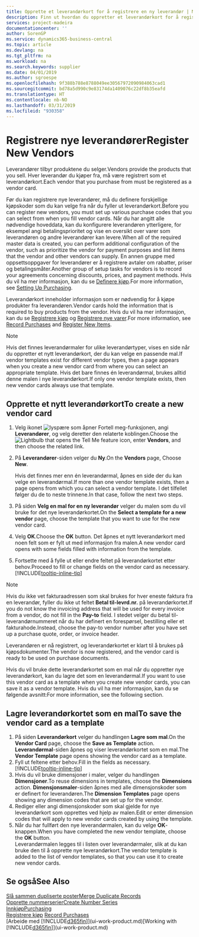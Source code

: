 ```yaml
---
title: Opprette et leverandørkort for å registrere en ny leverandør | Microsoft-dokumentasjon
description: Finn ut hvordan du oppretter et leverandørkort for å registrere en ny leverandør.
services: project-madeira
documentationcenter: ''
author: SorenGP
ms.service: dynamics365-business-central
ms.topic: article
ms.devlang: na
ms.tgt_pltfrm: na
ms.workload: na
ms.search.keywords: supplier
ms.date: 04/01/2019
ms.author: sgroespe
ms.openlocfilehash: 9f388b788e8788049ee30567972090984063cad1
ms.sourcegitcommit: bd78a5d990c9e83174da1409076c22df8b35eafd
ms.translationtype: HT
ms.contentlocale: nb-NO
ms.lasthandoff: 03/31/2019
ms.locfileid: "930358"
---
```

# <a name="register-new-vendors"></a><span data-ttu-id="73e48-103">Registrere nye leverandører</span><span class="sxs-lookup"><span data-stu-id="73e48-103">Register New Vendors</span></span>
<span data-ttu-id="73e48-104">Leverandører tilbyr produktene du selger.</span><span class="sxs-lookup"><span data-stu-id="73e48-104">Vendors provide the products that you sell.</span></span> <span data-ttu-id="73e48-105">Hver leverandør du kjøper fra, må være registrert som et leverandørkort.</span><span class="sxs-lookup"><span data-stu-id="73e48-105">Each vendor that you purchase from must be registered as a vendor card.</span></span>

<span data-ttu-id="73e48-106">Før du kan registrere nye leverandører, må du definere forskjellige kjøpskoder som du kan velge fra når du fyller ut leverandørkort.</span><span class="sxs-lookup"><span data-stu-id="73e48-106">Before you can register new vendors, you must set up various purchase codes that you can select from when you fill vendor cards.</span></span> <span data-ttu-id="73e48-107">Når du har angitt alle nødvendige hoveddata, kan du konfigurere leverandøren ytterligere, for eksempel angi betalingsprioritet og vise en oversikt over varer som leverandøren og andre leverandører kan levere.</span><span class="sxs-lookup"><span data-stu-id="73e48-107">When all of the required master data is created, you can perform additional configuration of the vendor, such as prioritize the vendor for payment purposes and list items that the vendor and other vendors can supply.</span></span> <span data-ttu-id="73e48-108">En annen gruppe med oppsettsoppgaver for leverandører er å registrere avtaler om rabatter, priser og betalingsmåter.</span><span class="sxs-lookup"><span data-stu-id="73e48-108">Another group of setup tasks for vendors is to record your agreements concerning discounts, prices, and payment methods.</span></span> <span data-ttu-id="73e48-109">Hvis du vil ha mer informasjon, kan du se [Definere kjøp](purchasing-setup-purchasing.md).</span><span class="sxs-lookup"><span data-stu-id="73e48-109">For more information, see [Setting Up Purchasing](purchasing-setup-purchasing.md).</span></span>

<span data-ttu-id="73e48-110">Leverandørkort inneholder informasjon som er nødvendig for å kjøpe produkter fra leverandøren.</span><span class="sxs-lookup"><span data-stu-id="73e48-110">Vendor cards hold the information that is required to buy products from the vendor.</span></span> <span data-ttu-id="73e48-111">Hvis du vil ha mer informasjon, kan du se [Registrere kjøp](purchasing-how-record-purchases.md) og [Registrere nye varer](inventory-how-register-new-items.md).</span><span class="sxs-lookup"><span data-stu-id="73e48-111">For more information, see [Record Purchases](purchasing-how-record-purchases.md) and [Register New Items](inventory-how-register-new-items.md).</span></span>

> [!NOTE]  
>   <span data-ttu-id="73e48-112">Hvis det finnes leverandørmaler for ulike leverandørtyper, vises en side når du oppretter et nytt leverandørkort, der du kan velge en passende mal.</span><span class="sxs-lookup"><span data-stu-id="73e48-112">If vendor templates exist for different vendor types, then a page appears when you create a new vendor card from where you can select an appropriate template.</span></span> <span data-ttu-id="73e48-113">Hvis det bare finnes én leverandørmal, brukes alltid denne malen i nye leverandørkort.</span><span class="sxs-lookup"><span data-stu-id="73e48-113">If only one vendor template exists, then new vendor cards always use that template.</span></span>

## <a name="to-create-a-new-vendor-card"></a><span data-ttu-id="73e48-114">Opprette et nytt leverandørkort</span><span class="sxs-lookup"><span data-stu-id="73e48-114">To create a new vendor card</span></span>
1. <span data-ttu-id="73e48-115">Velg ikonet ![lyspære som åpner Fortell meg-funksjonen](media/ui-search/search_small.png "Fortell hva du vil gjøre"), angi **Leverandører**, og velg deretter den relaterte koblingen.</span><span class="sxs-lookup"><span data-stu-id="73e48-115">Choose the ![Lightbulb that opens the Tell Me feature](media/ui-search/search_small.png "Tell me what you want to do") icon, enter **Vendors**, and then choose the related link.</span></span>  
2. <span data-ttu-id="73e48-116">På **Leverandører**-siden velger du **Ny**.</span><span class="sxs-lookup"><span data-stu-id="73e48-116">On the **Vendors** page, Choose **New**.</span></span>

    <span data-ttu-id="73e48-117">Hvis det finnes mer enn én leverandørmal, åpnes en side der du kan velge en leverandørmal.</span><span class="sxs-lookup"><span data-stu-id="73e48-117">If more than one vendor template exists, then a page opens from which you can select a vendor template.</span></span> <span data-ttu-id="73e48-118">I det tilfellet følger du de to neste trinnene.</span><span class="sxs-lookup"><span data-stu-id="73e48-118">In that case, follow the next two steps.</span></span>
3. <span data-ttu-id="73e48-119">På siden **Velg en mal for en ny leverandør** velger du malen som du vil bruke for det nye leverandørkortet.</span><span class="sxs-lookup"><span data-stu-id="73e48-119">On the **Select a template for a new vendor** page, choose the template that you want to use for the new vendor card.</span></span>
4. <span data-ttu-id="73e48-120">Velg **OK**.</span><span class="sxs-lookup"><span data-stu-id="73e48-120">Choose the **OK** button.</span></span> <span data-ttu-id="73e48-121">Det åpnes et nytt leverandørkort med noen felt som er fylt ut med informasjon fra malen.</span><span class="sxs-lookup"><span data-stu-id="73e48-121">A new vendor card opens with some fields filled with information from the template.</span></span>
5. <span data-ttu-id="73e48-122">Fortsette med å fylle ut eller endre feltet på leverandørkortet etter behov.</span><span class="sxs-lookup"><span data-stu-id="73e48-122">Proceed to fill or change fields on the vendor card as necessary.</span></span> [!INCLUDE[tooltip-inline-tip](includes/tooltip-inline-tip_md.md)]

> [!NOTE]  
>   <span data-ttu-id="73e48-123">Hvis du ikke vet fakturaadressen som skal brukes for hver eneste faktura fra en leverandør, fyller du ikke ut feltet **Betal til-levrd.nr.** på leverandørkortet.</span><span class="sxs-lookup"><span data-stu-id="73e48-123">If you do not know the invoicing address that will be used for every invoice from a vendor, do not fill in the **Pay-to** field.</span></span> <span data-ttu-id="73e48-124">I stedet velger du betal til-leverandørnummeret når du har definert en forespørsel, bestilling eller et fakturahode.</span><span class="sxs-lookup"><span data-stu-id="73e48-124">Instead, choose the pay-to vendor number after you have set up a purchase quote, order, or invoice header.</span></span>

<span data-ttu-id="73e48-125">Leverandøren er nå registrert, og leverandørkortet er klart til å brukes på kjøpsdokumenter.</span><span class="sxs-lookup"><span data-stu-id="73e48-125">The vendor is now registered, and the vendor card is ready to be used on purchase documents.</span></span>

<span data-ttu-id="73e48-126">Hvis du vil bruke dette leverandørkortet som en mal når du oppretter nye leverandørkort, kan du lagre det som en leverandørmal.</span><span class="sxs-lookup"><span data-stu-id="73e48-126">If you want to use this vendor card as a template when you create new vendor cards, you can save it as a vendor template.</span></span> <span data-ttu-id="73e48-127">Hvis du vil ha mer informasjon, kan du se følgende avsnitt:</span><span class="sxs-lookup"><span data-stu-id="73e48-127">For more information, see the following section.</span></span>

## <a name="to-save-the-vendor-card-as-a-template"></a><span data-ttu-id="73e48-128">Lagre leverandørkortet som en mal</span><span class="sxs-lookup"><span data-stu-id="73e48-128">To save the vendor card as a template</span></span>
1. <span data-ttu-id="73e48-129">På siden **Leverandørkort** velger du handlingen **Lagre som mal**.</span><span class="sxs-lookup"><span data-stu-id="73e48-129">On the **Vendor Card** page, choose the **Save as Template** action.</span></span> <span data-ttu-id="73e48-130">**Leverandørmal**-siden åpnes og viser leverandørkortet som en mal.</span><span class="sxs-lookup"><span data-stu-id="73e48-130">The **Vendor Template** page opens showing the vendor card as a template.</span></span>
2. <span data-ttu-id="73e48-131">Fyll ut feltene etter behov.</span><span class="sxs-lookup"><span data-stu-id="73e48-131">Fill in the fields as necessary.</span></span> [!INCLUDE[tooltip-inline-tip](includes/tooltip-inline-tip_md.md)]
3. <span data-ttu-id="73e48-132">Hvis du vil bruke dimensjoner i maler, velger du handlingen **Dimensjoner**.</span><span class="sxs-lookup"><span data-stu-id="73e48-132">To reuse dimensions in templates, choose the **Dimensions** action.</span></span> <span data-ttu-id="73e48-133">**Dimensjonsmaler**-siden åpnes med alle dimensjonskoder som er definert for leverandøren.</span><span class="sxs-lookup"><span data-stu-id="73e48-133">The **Dimension Templates** page opens showing any dimension codes that are set up for the vendor.</span></span>
4. <span data-ttu-id="73e48-134">Rediger eller angi dimensjonskoder som skal gjelde for nye leverandørkort som opprettes ved hjelp av malen.</span><span class="sxs-lookup"><span data-stu-id="73e48-134">Edit or enter dimension codes that will apply to new vendor cards created by using the template.</span></span>
5. <span data-ttu-id="73e48-135">Når du har fullført den nye leverandørmalen, kan du velge **OK**-knappen.</span><span class="sxs-lookup"><span data-stu-id="73e48-135">When you have completed the new vendor template, choose the **OK** button.</span></span>  
   <span data-ttu-id="73e48-136">Leverandørmalen legges til i listen over leverandørmaler, slik at du kan bruke den til å opprette nye leverandørkort.</span><span class="sxs-lookup"><span data-stu-id="73e48-136">The vendor template is added to the list of vendor templates, so that you can use it to create new vendor cards.</span></span>

## <a name="see-also"></a><span data-ttu-id="73e48-137">Se også</span><span class="sxs-lookup"><span data-stu-id="73e48-137">See Also</span></span>
[<span data-ttu-id="73e48-138">Slå sammen dupliserte poster</span><span class="sxs-lookup"><span data-stu-id="73e48-138">Merge Duplicate Records</span></span>](sales-how-merge-duplicate-records.md)  
[<span data-ttu-id="73e48-139">Opprette nummerserier</span><span class="sxs-lookup"><span data-stu-id="73e48-139">Create Number Series</span></span>](ui-create-number-series.md)  
[<span data-ttu-id="73e48-140">Innkjøp</span><span class="sxs-lookup"><span data-stu-id="73e48-140">Purchasing</span></span>](purchasing-manage-purchasing.md)  
<span data-ttu-id="73e48-141">[Registrere kjøp](purchasing-how-record-purchases.md) </span><span class="sxs-lookup"><span data-stu-id="73e48-141">[Record Purchases](purchasing-how-record-purchases.md) </span></span>  
<span data-ttu-id="73e48-142">[Arbeide med [!INCLUDE[d365fin](includes/d365fin_md.md)]](ui-work-product.md)</span><span class="sxs-lookup"><span data-stu-id="73e48-142">[Working with [!INCLUDE[d365fin](includes/d365fin_md.md)]](ui-work-product.md)</span></span>  
